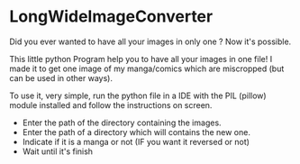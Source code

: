 # LongWideImageConverter
 Did you ever wanted to have all your images in only one ? Now it's possible.

This little python Program help you to have all your images in one file!
I made it to get one image of my manga/comics which are miscropped (but can be used in other ways).

To use it, very simple, run the python file in a IDE with the PIL (pillow) module installed and follow the instructions on screen.
- Enter the path of the directory containing the images.
- Enter the path of a directory which will contains the new one.
- Indicate if it is a manga or not (IF you want it reversed or not)
- Wait until it's finish

